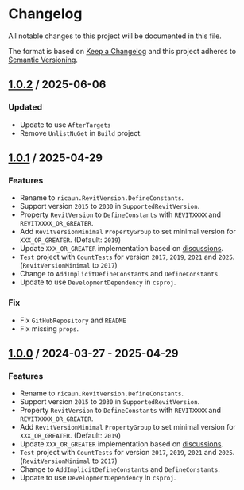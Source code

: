 # Changelog
All notable changes to this project will be documented in this file.

The format is based on [Keep a Changelog](http://keepachangelog.com/en/1.0.0/)
and this project adheres to [Semantic Versioning](http://semver.org/spec/v2.0.0.html).

## [1.0.2] / 2025-06-06
### Updated
- Update to use `AfterTargets`
- Remove `UnlistNuGet` in `Build` project.

## [1.0.1] / 2025-04-29
### Features
- Rename to `ricaun.RevitVersion.DefineConstants`.
- Support version `2015` to `2030` in `SupportedRevitVersion`.
- Property `RevitVersion` to `DefineConstants` with `REVITXXXX` and `REVITXXXX_OR_GREATER`.
- Add `RevitVersionMinimal` `PropertyGroup` to set minimal version for `XXX_OR_GREATER`. (Default: `2019`)
- Update `XXX_OR_GREATER` implementation based on [discussions](https://github.com/Nice3point/RevitTemplates/discussions/43).
- `Test` project with `CountTests` for version `2017`, `2019`, `2021` and `2025`. (`RevitVersionMinimal` to `2017`) 
- Change to `AddImplicitDefineConstants` and `DefineConstants`.
- Update to use `DevelopmentDependency` in `csproj`.
### Fix
- Fix `GitHubRepository` and `README`
- Fix missing `props`.

## [1.0.0] / 2024-03-27 - 2025-04-29
### Features
- Rename to `ricaun.RevitVersion.DefineConstants`.
- Support version `2015` to `2030` in `SupportedRevitVersion`.
- Property `RevitVersion` to `DefineConstants` with `REVITXXXX` and `REVITXXXX_OR_GREATER`.
- Add `RevitVersionMinimal` `PropertyGroup` to set minimal version for `XXX_OR_GREATER`. (Default: `2019`)
- Update `XXX_OR_GREATER` implementation based on [discussions](https://github.com/Nice3point/RevitTemplates/discussions/43).
- `Test` project with `CountTests` for version `2017`, `2019`, `2021` and `2025`. (`RevitVersionMinimal` to `2017`) 
- Change to `AddImplicitDefineConstants` and `DefineConstants`.
- Update to use `DevelopmentDependency` in `csproj`.

[vNext]: ../../compare/1.0.0...HEAD
[1.0.2]: ../../compare/1.0.1...1.0.2
[1.0.1]: ../../compare/1.0.0...1.0.1
[1.0.0]: ../../compare/1.0.0